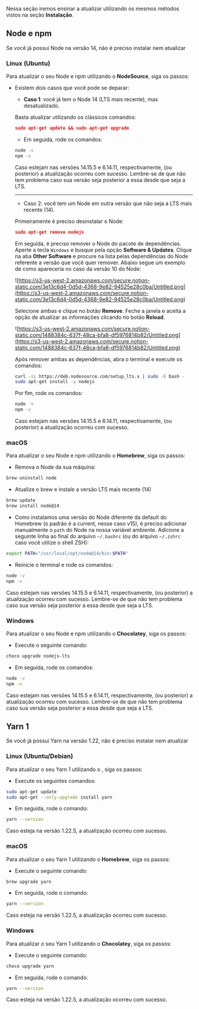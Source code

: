 Nessa seção iremos ensinar a atualizar utilizando os mesmos métodos vistos na seção **Instalação**.

## Node e npm

Se você já possui Node na versão 14, não é preciso instalar nem atualizar

### Linux (Ubuntu)

Para atualizar o seu Node e npm utilizando o **NodeSource**, siga os passos:

- Existem dois casos que você pode se deparar:

  - **Caso 1**: você já tem o Node 14 (LTS mais recente), mas desatualizado.

  Basta atualizar utilizando os clássicos comandos:

  ```json
  sudo apt-get update && sudo apt-get upgrade
  ```

  - Em seguida, rode os comandos:

  ```bash
  node -v
  npm -v
  ```

  Caso estejam nas versões 14.15.5 e 6.14.11, respectivamente, (ou posterior) a atualização ocorreu com sucesso. Lembre-se de que não tem problema caso sua versão seja posterior a essa desde que seja a LTS.

  ***

  - Caso 2: você tem um Node em outra versão que não seja a LTS mais recente (14).

  Primeiramente é preciso desinstalar o Node:

  ```json
  sudo apt-get remove nodejs
  ```

  Em seguida, é preciso remover o Node do pacote de dependências. Aperte a tecla `Windows` e busque pela opção **Software & Updates**. Clique na aba **Other Software** e procure na lista pelas dependências do Node referente a versão que você quer remover. Abaixo segue um exemplo de como apareceria no caso da versão 10 do Node:

  ![https://s3-us-west-2.amazonaws.com/secure.notion-static.com/3e13c6d4-0d5d-4368-9e82-94525e28c0ba/Untitled.png](https://s3-us-west-2.amazonaws.com/secure.notion-static.com/3e13c6d4-0d5d-4368-9e82-94525e28c0ba/Untitled.png)

  Selecione ambas e clique no botão **Remove**. Feche a janela e aceita a opção de atualizar as informações clicando no botão **Reload**.

  ![https://s3-us-west-2.amazonaws.com/secure.notion-static.com/1488384c-637f-48ca-bfa8-df5976814b82/Untitled.png](https://s3-us-west-2.amazonaws.com/secure.notion-static.com/1488384c-637f-48ca-bfa8-df5976814b82/Untitled.png)

  Após remover ambas as dependências, abra o terminal e execute os comandos:

  ```bash
  curl -sL https://deb.nodesource.com/setup_lts.x | sudo -E bash -
  sudo apt-get install -y nodejs
  ```

  Por fim, rode os comandos:

  ```bash
  node -v
  npm -v
  ```

  Caso estejam nas versões 14.15.5 e 6.14.11, respectivamente, (ou posterior) a atualização ocorreu com sucesso.

### macOS

Para atualizar o seu Node e npm utilizando o **Homebrew**, siga os passos:

- Remova o Node da sua máquina:

```bash
brew uninstall node
```

- Atualize o brew e instale a versão LTS mais recente (14)

```bash
brew update
brew install node@14
```

- Como instalamos uma versão do Node diferente da default do Homebrew (o padrão é a current, nesse caso v15), é preciso adicionar manualmente o `path` do Node na nossa variável ambiente. Adicione a seguinte linha ao final do arquivo `~/.bashrc` (ou do arquivo `~/.zshrc` caso você utilize o shell ZSH):

```bash
export PATH="/usr/local/opt/node@14/bin:$PATH"
```

- Reinicie o terminal e rode os comandos:

```bash
node -v
npm -v
```

Caso estejam nas versões 14.15.5 e 6.14.11, respectivamente, (ou posterior) a atualização ocorreu com sucesso. Lembre-se de que não tem problema caso sua versão seja posterior a essa desde que seja a LTS.

### Windows

Para atualizar o seu Node e npm utilizando o **Chocolatey**, siga os passos:

- Execute o seguinte comando:

```bash
choco upgrade nodejs-lts
```

- Em seguida, rode os comandos:

```bash
node -v
npm -v
```

Caso estejam nas versões 14.15.5 e 6.14.11, respectivamente, (ou posterior) a atualização ocorreu com sucesso. Lembre-se de que não tem problema caso sua versão seja posterior a essa desde que seja a LTS.

## Yarn 1

Se você já possui Yarn na versão 1.22, não é preciso instalar nem atualizar

### Linux (Ubuntu/Debian)

Para atualizar o seu Yarn 1 utilizando o , siga os passos:

- Execute os seguintes comandos:

```bash
sudo apt-get update
sudo apt-get --only-upgrade install yarn
```

- Em seguida, rode o comando:

```bash
yarn --version
```

Caso esteja na versão 1.22.5, a atualização ocorreu com sucesso.

### macOS

Para atualizar o seu Yarn 1 utilizando o **Homebrew**, siga os passos:

- Execute o seguinte comando:

```bash
brew upgrade yarn
```

- Em seguida, rode o comando:

```bash
yarn --version
```

Caso esteja na versão 1.22.5, a atualização ocorreu com sucesso.

### Windows

Para atualizar o seu Yarn 1 utilizando o **Chocolatey**, siga os passos:

- Execute o seguinte comando:

```bash
choco upgrade yarn
```

- Em seguida, rode o comando:

```bash
yarn --version
```

Caso esteja na versão 1.22.5, a atualização ocorreu com sucesso.
